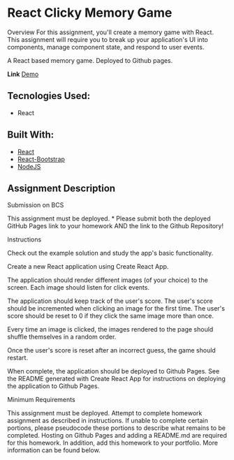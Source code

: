 # React Clicky Memory Game

Overview
For this assignment, you'll create a memory game with React. This assignment will require you to break up your application's UI into components, manage component state, and respond to user events.

A React based memory game. Deployed to Github pages.

**Link** [Demo](https://dcoxmen.github.io/react-game-clicky/)

## Tecnologies Used:

- React

## Built With:

- [React](https://reactjs.org/docs/getting-started.html)
- [React-Bootstrap](https://react-bootstrap.github.io/)
- [NodeJS](https://nodejs.org/en/docs/)

## Assignment Description

Submission on BCS

This assignment must be deployed. \* Please submit both the deployed GitHub Pages link to your homework AND the link to the Github Repository!

Instructions

Check out the example solution and study the app's basic functionality.

Create a new React application using Create React App.

The application should render different images (of your choice) to the screen. Each image should listen for click events.

The application should keep track of the user's score. The user's score should be incremented when clicking an image for the first time. The user's score should be reset to 0 if they click the same image more than once.

Every time an image is clicked, the images rendered to the page should shuffle themselves in a random order.

Once the user's score is reset after an incorrect guess, the game should restart.

When complete, the application should be deployed to Github Pages. See the README generated with Create React App for instructions on deploying the application to Github Pages.

Minimum Requirements

This assignment must be deployed. Attempt to complete homework assignment as described in instructions. If unable to complete certain portions, please pseudocode these portions to describe what remains to be completed. Hosting on Github Pages and adding a README.md are required for this homework. In addition, add this homework to your portfolio. More information can be found below.
